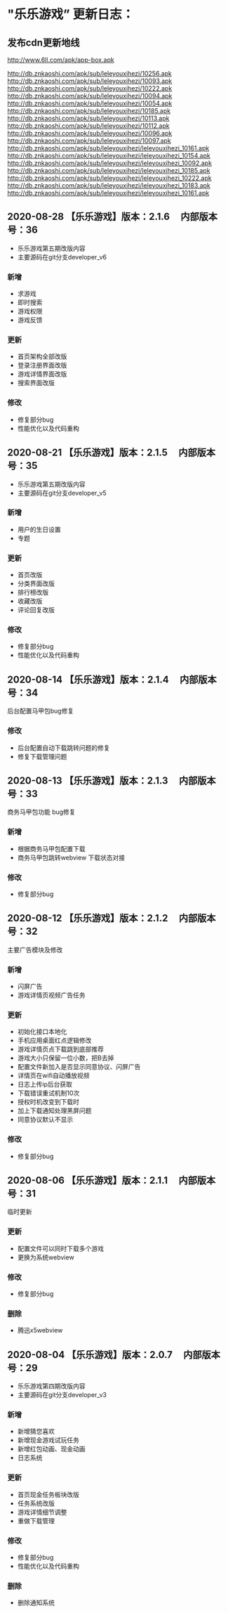 # "乐乐游戏” 更新日志：

## 发布cdn更新地线

http://www.6ll.com/apk/app-box.apk <br/>

http://db.znkaoshi.com/apk/sub/leleyouxihezi/10256.apk	 <br/>
http://db.znkaoshi.com/apk/sub/leleyouxihezi/10093.apk	 <br/>
http://db.znkaoshi.com/apk/sub/leleyouxihezi/10222.apk	 <br/>
http://db.znkaoshi.com/apk/sub/leleyouxihezi/10094.apk	 <br/>
http://db.znkaoshi.com/apk/sub/leleyouxihezi/10054.apk	 <br/>
http://db.znkaoshi.com/apk/sub/leleyouxihezi/10185.apk	 <br/>
http://db.znkaoshi.com/apk/sub/leleyouxihezi/10113.apk	 <br/>
http://db.znkaoshi.com/apk/sub/leleyouxihezi/10112.apk	 <br/>
http://db.znkaoshi.com/apk/sub/leleyouxihezi/10096.apk	 <br/>
http://db.znkaoshi.com/apk/sub/leleyouxihezi/10097.apk	 <br/>
http://db.znkaoshi.com/apk/sub/leleyouxihezi/leleyouxihezi_10161.apk  <br/>
http://db.znkaoshi.com/apk/sub/leleyouxihezi/leleyouxihezi_10154.apk  <br/>
http://db.znkaoshi.com/apk/sub/leleyouxihezi/leleyouxihezi_10092.apk  <br/>
http://db.znkaoshi.com/apk/sub/leleyouxihezi/leleyouxihezi_10185.apk  <br/>
http://db.znkaoshi.com/apk/sub/leleyouxihezi/leleyouxihezi_10222.apk  <br/>
http://db.znkaoshi.com/apk/sub/leleyouxihezi/leleyouxihezi_10183.apk  <br/>
http://db.znkaoshi.com/apk/sub/leleyouxihezi/leleyouxihezi_10161.apk  <br/>


## 2020-08-28 【乐乐游戏】版本：2.1.6  &#160; &#160; 内部版本号：36

- 乐乐游戏第五期改版内容
- 主要源码在git分支developer_v6


### 新增

-  求游戏
-  即时搜索
-  游戏权限
-  游戏反馈

### 更新

-  首页架构全部改版 
-  登录注册界面改版 
-  游戏详情界面改版
-  搜索界面改版


### 修改

-  修复部分bug
-  性能优化以及代码重构



## 2020-08-21 【乐乐游戏】版本：2.1.5  &#160; &#160; 内部版本号：35

- 乐乐游戏第五期改版内容
- 主要源码在git分支developer_v5


### 新增

-  用户的生日设置
-  专题

### 更新

-  首页改版 
-  分类界面改版
-  排行榜改版
-  收藏改版
-  评论回复改版


### 修改

-  修复部分bug
-  性能优化以及代码重构



## 2020-08-14 【乐乐游戏】版本：2.1.4  &#160; &#160; 内部版本号：34

后台配置马甲包bug修复

### 修改

-  后台配置自动下载跳转问题的修复
-  修复下载管理问题




## 2020-08-13 【乐乐游戏】版本：2.1.3  &#160; &#160; 内部版本号：33

商务马甲包功能
bug修复

### 新增

-  根据商务马甲包配置下载
-  商务马甲包跳转webview 下载状态对接


### 修改

-  修复部分bug



## 2020-08-12 【乐乐游戏】版本：2.1.2  &#160; &#160; 内部版本号：32

主要广告模块及修改

### 新增

-  闪屏广告
-  游戏详情页视频广告任务

### 更新

-  初始化接口本地化
-  手机应用桌面红点逻辑修改
-  游戏详情页点下载跳到底部推荐
-  游戏大小只保留一位小数，把B去掉
-  配置文件新加入是否显示同意协议、闪屏广告
-  详情页在wifi自动播放视频
-  日志上传ip后台获取
-  下载错误重试机制10次
-  授权时机改变到下载时
-  加上下载通知处理黑屏问题 
-  同意协议默认不显示

### 修改

-  修复部分bug


## 2020-08-06 【乐乐游戏】版本：2.1.1  &#160; &#160; 内部版本号：31

临时更新

### 更新

-  配置文件可以同时下载多个游戏
-  更换为系统webview

### 修改

-  修复部分bug

### 删除

-  腾迅x5webview 


## 2020-08-04 【乐乐游戏】版本：2.0.7  &#160; &#160; 内部版本号：29

- 乐乐游戏第四期改版内容
- 主要源码在git分支developer_v3

### 新增

-  新增猜您喜欢
-  新增现金游戏试玩任务
-  新增红包动画、现金动画
-  日志系统

### 更新

-  首页现金任务板块改版
-  任务系统改版
-  游戏详情细节调整
-  重做下载管理

### 修改

-  修复部分bug
-  性能优化以及代码重构

### 删除

-  删除通知系统

